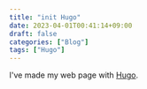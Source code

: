 ```yaml
---
title: "init Hugo"
date: 2023-04-01T00:41:14+09:00
draft: false
categories: ["Blog"]
tags: ["Hugo"]
---
```


I've made my web page with [Hugo](https://gohugo.io/).
